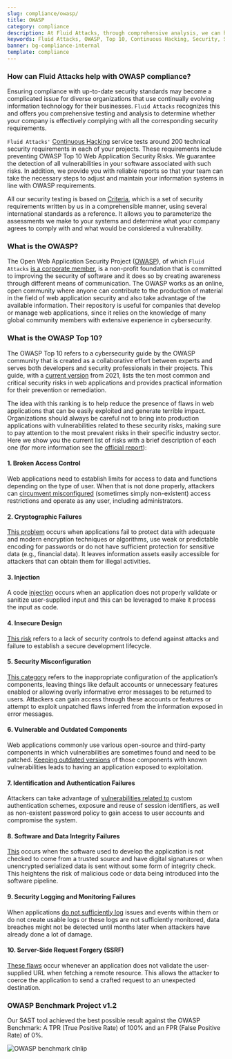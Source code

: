 ```yaml
---
slug: compliance/owasp/
title: OWASP
category: compliance
description: At Fluid Attacks, through comprehensive analysis, we can help you comply with a variety of security standards for information technology, including OWASP.
keywords: Fluid Attacks, OWASP, Top 10, Continuous Hacking, Security, Standards, Ethical Hacking, Pentesting
banner: bg-compliance-internal
template: compliance
---
```


<div class="sect2 fw3 f3 lh-2">

### How can Fluid Attacks help with OWASP compliance?

Ensuring compliance with up-to-date security standards
may become a complicated issue
for diverse organizations that use
continually evolving information technology for their businesses.
`Fluid Attacks` recognizes this
and offers you comprehensive testing and analysis
to determine whether your company is effectively complying
with all the corresponding security requirements.

`Fluid Attacks'` [Continuous
Hacking](../../services/continuous-hacking/) service tests
around 200 technical security requirements in each of your projects.
These requirements include preventing
OWASP Top 10 Web Application Security Risks.
We guarantee the detection
of all vulnerabilities in your software associated with such risks.
In addition,
we provide you with reliable reports
so that your team can take the necessary steps
to adjust
and maintain your information systems in line with OWASP requirements.

All our security testing is based on
[Criteria](https://docs.fluidattacks.com/criteria/), which is a set of
security requirements written by us in a comprehensible manner,
using several international standards as a reference.
It allows you to
parameterize the assessments we make to your systems and determine
what your company agrees to comply with
and what would be considered a vulnerability.

</div>

<div class="sect2 fw3 f3 lh-2">

### What is the OWASP?

The Open Web Application Security Project ([OWASP](https://owasp.org/)),
of which `Fluid Attacks` [is a corporate member](https://owasp.org/supporters/list),
is a non-profit foundation
that is committed to improving the security of software
and it does so
by creating awareness through different means of communication.
The OWASP works as an online,
open community
where anyone can contribute to the production of material
in the field of web application security
and also take advantage of the available information.
Their repository is useful for companies
that develop or manage web applications,
since it relies on the knowledge
of many global community members
with extensive experience in cybersecurity.

</div>

<div class="sect2 fw3 f3 lh-2">

### What is the OWASP Top 10?

The OWASP Top 10 refers to a cybersecurity guide
by the OWASP community
that is created as a collaborative effort between experts
and serves both developers
and security professionals in their projects.
This guide,
with a [current version](https://owasp.org/Top10/) from 2021,
lists the ten most common and critical security risks in web applications
and provides practical information for their prevention or remediation.

The idea with this ranking is to help reduce
the presence of flaws in web applications
that can be easily exploited
and generate terrible impact.
Organizations should always be careful
not to bring into production
applications with vulnerabilities related to these security risks,
making sure to pay attention to the most prevalent risks
in their specific industry sector.
Here we show you the current list of risks
with a brief description of each one (for more information see
the [official report](https://owasp.org/Top10/)):

<div class="sect3 owasp-col fl">

#### 1. Broken Access Control

Web applications need to establish limits for access to data
and functions
depending on the type of user.
When that is not done properly,
attackers can [circumvent misconfigured](https://owasp.org/Top10/A01_2021-Broken_Access_Control/)
(sometimes simply non-existent) access restrictions
and operate as any user, including administrators.

</div>

<div class="sect3 owasp-col fr">

#### 2. Cryptographic Failures

[This problem](https://owasp.org/Top10/A02_2021-Cryptographic_Failures/) occurs
when applications fail
to protect data with adequate and modern encryption techniques or algorithms,
use weak or predictable encoding for passwords
or do not have sufficient protection for sensitive data (e.g., financial data).
It leaves information assets easily accessible for attackers
that can obtain them for illegal activities.

</div>

<div class="sect3 owasp-col fl">

#### 3. Injection

A code [injection](https://owasp.org/Top10/A03_2021-Injection/) occurs
when an application does not properly validate
or sanitize user-supplied input
and this can be leveraged
to make it process the input as code.

</div>

<div class="sect3 owasp-col fr">

#### 4. Insecure Design

[This risk](https://owasp.org/Top10/A04_2021-Insecure_Design/)
refers to a lack of security controls to defend against attacks
and failure to establish a secure development lifecycle.

</div>

<div class="sect3 owasp-col fl">

#### 5. Security Misconfiguration

[This category](https://owasp.org/Top10/A05_2021-Security_Misconfiguration/)
refers to the inappropriate configuration of the application’s components,
leaving things like default accounts
or unnecessary features enabled
or allowing overly informative error messages to be returned to users.
Attackers can gain access through these accounts or features
or attempt to exploit unpatched flaws
inferred from the information exposed in error messages.

</div>

<div class="sect3 owasp-col fr">

#### 6. Vulnerable and Outdated Components

Web applications commonly use various open-source
and third-party components
in which vulnerabilities are sometimes found
and need to be patched.
[Keeping outdated versions](https://owasp.org/Top10/A06_2021-Vulnerable_and_Outdated_Components/)
of those components with known vulnerabilities
leads to having an application exposed to exploitation.

</div>

<div class="sect3 owasp-col fl">

#### 7. Identification and Authentication Failures

Attackers can take advantage of
[vulnerabilities related to](https://owasp.org/Top10/A07_2021-Identification_and_Authentication_Failures/)
custom authentication schemes, exposure and reuse of session identifiers,
as well as non-existent password policy
to gain access to user accounts and compromise the system.

</div>

<div class="sect3 owasp-col fr">

#### 8. Software and Data Integrity Failures

[This](https://owasp.org/Top10/A08_2021-Software_and_Data_Integrity_Failures/)
occurs when the software used to develop the application
is not checked to come from a trusted source
and have digital signatures
or when unencrypted serialized data is sent
without some form of integrity check.
This heightens the risk of malicious code or data
being introduced into the software pipeline.

</div>

<div class="sect3 owasp-col fl">

#### 9. Security Logging and Monitoring Failures

When applications [do not sufficiently log](https://owasp.org/Top10/A09_2021-Security_Logging_and_Monitoring_Failures/)
issues and events within them
or do not create usable logs
or these logs are not sufficiently monitored,
data breaches might not be detected until months later
when attackers have already done a lot of damage.

</div>

<div class="sect3 owasp-col fr">

#### 10. Server-Side Request Forgery (SSRF)

[These flaws](https://owasp.org/Top10/A10_2021-Server-Side_Request_Forgery_%28SSRF%29/)
occur whenever an application does not validate the user-supplied URL
when fetching a remote resource.
This allows the attacker
to coerce the application
to send a crafted request to an unexpected destination.

</div>

</div>

<div class="sect2 fw3 f3 lh-2">

### OWASP Benchmark Project v1.2

Our SAST tool achieved the best possible result
against the OWASP Benchmark:
A TPR (True Positive Rate) of 100%
and an FPR (False Positive Rate) of 0%.

![OWASP benchmark
clnlip](https://res.cloudinary.com/fluid-attacks/image/upload/v1619725547/airs/compliance/OWASP_benchmark_clnlip.webp)

</div>